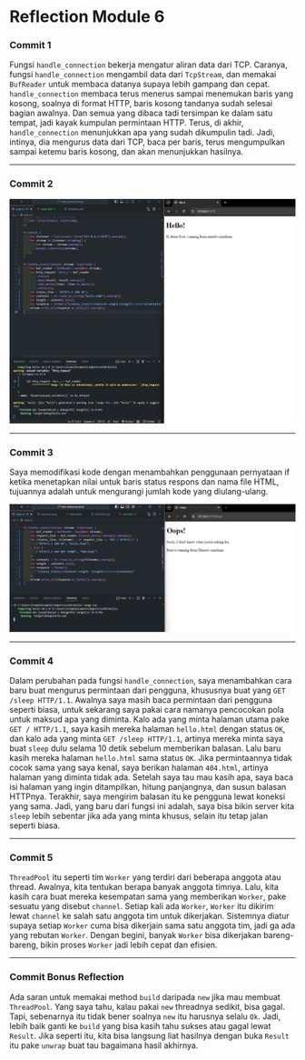 # Reflection Module 6

### Commit 1

Fungsi `handle_connection` bekerja mengatur aliran data dari TCP. Caranya, fungsi `handle_connection` mengambil data dari `TcpStream`, dan memakai `BufReader` untuk membaca datanya supaya lebih gampang dan cepat. `handle_connection` membaca terus menerus sampai menemukan baris yang kosong, soalnya di format HTTP, baris kosong tandanya sudah selesai bagian awalnya. Dan semua yang dibaca tadi tersimpan ke dalam satu tempat, jadi kayak kumpulan permintaan HTTP. Terus, di akhir, `handle_connection` menunjukkan apa yang sudah dikumpulin tadi. Jadi, intinya, dia mengurus data dari TCP, baca per baris, terus mengumpulkan sampai ketemu baris kosong, dan akan menunjukkan hasilnya.

---

### Commit 2

![Commit 2 screen capture](assets/images/commit2.png)

---

### Commit 3

Saya memodifikasi kode dengan menambahkan penggunaan pernyataan if ketika menetapkan nilai untuk baris status respons dan nama file HTML, tujuannya adalah untuk mengurangi jumlah kode yang diulang-ulang.

![Commit 3 screen capture](assets/images/commit3.png)

---

### Commit 4

Dalam perubahan pada fungsi `handle_connection`, saya menambahkan cara baru buat mengurus permintaan dari pengguna, khususnya buat yang `GET /sleep HTTP/1.1`. Awalnya saya masih baca permintaan dari pengguna seperti biasa, untuk sekarang saya pakai cara namanya pencocokan pola untuk maksud apa yang diminta. Kalo ada yang minta halaman utama pake `GET / HTTP/1.1`, saya kasih mereka halaman `hello.html` dengan status `OK`, dan kalo ada yang minta `GET /sleep HTTP/1.1`, artinya mereka minta saya buat `sleep` dulu selama 10 detik sebelum memberikan balasan. Lalu baru kasih mereka halaman `hello.html` sama status `OK`. Jika permintaannya tidak cocok sama yang saya kenal, saya berikan halaman `404.html`, artinya halaman yang diminta tidak ada. Setelah saya tau mau kasih apa, saya baca isi halaman yang ingin ditampilkan, hitung panjangnya, dan susun balasan HTTPnya. Terakhir, saya mengirim balasan itu ke pengguna lewat koneksi yang sama. Jadi, yang baru dari fungsi ini adalah, saya bisa bikin server kita `sleep` lebih sebentar jika ada yang minta khusus, selain itu tetap jalan seperti biasa.

---

### Commit 5

`ThreadPool` itu seperti tim `Worker` yang terdiri dari beberapa anggota atau thread. Awalnya, kita tentukan berapa banyak anggota timnya. Lalu, kita kasih cara buat mereka kesempatan sama yang memberikan `Worker`, pake sesuatu yang disebut `channel`. Setiap kali ada `Worker`, `Worker` itu dikirim lewat `channel` ke salah satu anggota tim untuk dikerjakan. Sistemnya diatur supaya setiap `Worker` cuma bisa dikerjain sama satu anggota tim, jadi ga ada yang rebutan `Worker`. Dengan begini, banyak `Worker` bisa dikerjakan bareng-bareng, bikin proses `Worker` jadi lebih cepat dan efisien.

---

### Commit Bonus Reflection

Ada saran untuk memakai method `build` daripada `new` jika mau membuat `ThreadPool`. Yang saya tahu, kalau pakai `new` threadnya sedikit, bisa gagal. Tapi, sebenarnya itu tidak bener soalnya `new` itu harusnya selalu `Ok`. Jadi, lebih baik ganti ke `build` yang bisa kasih tahu sukses atau gagal lewat `Result`. Jika seperti itu, kita bisa langsung liat hasilnya dengan buka `Result` itu pake `unwrap` buat tau bagaimana hasil akhirnya.